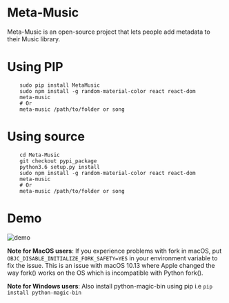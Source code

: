        
# Meta-Music
Meta-Music is an open-source project that lets people add metadata to their Music library.

# Using PIP
        sudo pip install MetaMusic
        sudo npm install -g random-material-color react react-dom
        meta-music
        # Or
        meta-music /path/to/folder or song
# Using source
        
        cd Meta-Music
        git checkout pypi_package 
        python3.6 setup.py install
        sudo npm install -g random-material-color react react-dom
        meta-music
        # Or
        meta-music /path/to/folder or song
# Demo

![demo](https://media.giphy.com/media/8PBFETWIZ39tme3vow/giphy.gif)


**Note for MacOS users**: If you experience problems with fork in macOS, put `OBJC_DISABLE_INITIALIZE_FORK_SAFETY=YES` in your environment variable to fix the issue. This is an issue with macOS 10.13 where Apple changed the way fork() works on the OS which is incompatible with Python fork().
 
**Note for Windows users**: Also install python-magic-bin using pip i.e `pip install python-magic-bin`
